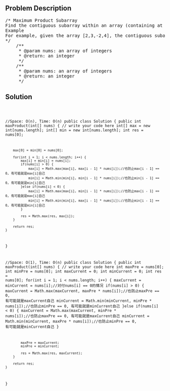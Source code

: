 <!--
<style>
  body { font-family: Arial, sans-serif; }
  .container { max-width: 100%; margin: auto; padding: 20px; }
  .comment-block { background-color: #f9f9f9; padding: 10px; border-left: 5px solid #ccc; max-width: 80%; margin: auto;}
  .code-block { background-color: #f4f4f4; padding: 10px; border: 1px solid #ddd; }
</style>
-->

<div class='container'>
<h2>Problem Description</h2>
<div class='comment-block'>
<pre>
/* Maximum Product Subarray
Find the contiguous subarray within an array (containing at least one number) which has the largest product.
Example
For example, given the array [2,3,-2,4], the contiguous subarray [2,3] has the largest product = 6.
*/
    /**
     * @param nums: an array of integers
     * @return: an integer
     */
    /**
     * @param nums: an array of integers
     * @return: an integer
     */
</pre>
</div>

<h2>Solution</h2>
<div class='code-block'>
<pre><code class='language-java'>

//Space: O(n), Time: O(n)
public class Solution {
    public int maxProduct(int[] nums) {
        // write your code here
        int[] max = new int[nums.length];
        int[] min = new int[nums.length];
        int res = nums[0];
        
        max[0] = min[0] = nums[0];
        
        for(int i = 1; i < nums.length; i++) {
            max[i] = min[i] = nums[i];
            if(nums[i] > 0) {
                max[i] = Math.max(max[i], max[i - 1] * nums[i]);//也防止max[i - 1] == 0, 有可能就是max[i]自己
                min[i] = Math.min(min[i], min[i - 1] * nums[i]);//也防止min[i - 1] == 0, 有可能就是min[i]自己
            }else if(nums[i] < 0) {
                max[i] = Math.max(max[i], min[i - 1] * nums[i]);//也防止max[i - 1] == 0, 有可能就是max[i]自己
                min[i] = Math.min(min[i], max[i - 1] * nums[i]);//也防止min[i - 1] == 0, 有可能就是min[i]自己
            }
            
            res = Math.max(res, max[i]);
        }
        
        return res;
    }
}





//Space: O(1), Time: O(n)
public class Solution {
    public int maxProduct(int[] nums) {
        // write your code here
        int maxPre = nums[0];
        int minPre = nums[0];
        int maxCurrent = 0;
        int minCurrent = 0;
        int res = nums[0];
        for(int i = 1; i < nums.length; i++) {
            maxCurrent = minCurrent = nums[i];//对付nums[i] == 0的情况
            if(nums[i] > 0) {
                maxCurrent = Math.max(maxCurrent, maxPre * nums[i]);//也防止maxPre == 0, 有可能就是maxCurrent自己
                minCurrent = Math.min(minCurrent, minPre * nums[i]);//也防止minPre == 0, 有可能就是minCurrent自己
            }else if(nums[i] < 0) {
                maxCurrent = Math.max(maxCurrent, minPre * nums[i]);//也防止maxPre == 0, 有可能就是maxCurrent自己
                minCurrent = Math.min(minCurrent, maxPre * nums[i]);//也防止minPre == 0, 有可能就是minCurrent自己
            }
            
            maxPre = maxCurrent;
            minPre = minCurrent;
            
            res = Math.max(res, maxCurrent);
        }
        
        return res;
    }
}</code></pre>
</div>
</div>
